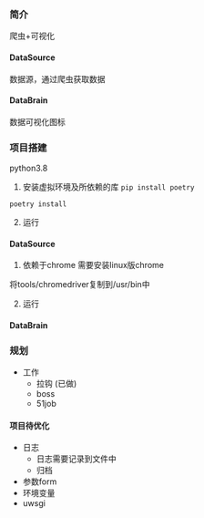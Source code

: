 ### 简介
爬虫+可视化

#### DataSource

数据源，通过爬虫获取数据

#### DataBrain

数据可视化图标

### 项目搭建
python3.8

1. 安装虚拟环境及所依赖的库
`pip install poetry`

`poetry install`   

2. 运行

#### DataSource
1. 依赖于chrome
需要安装linux版chrome

将tools/chromedriver复制到/usr/bin中

2. 运行

#### DataBrain

### 规划
- 工作
    - 拉钩 (已做)
    - boss
    - 51job
    
#### 项目待优化

- 日志
    - 日志需要记录到文件中
    - 归档
- 参数form
- 环境变量
- uwsgi

